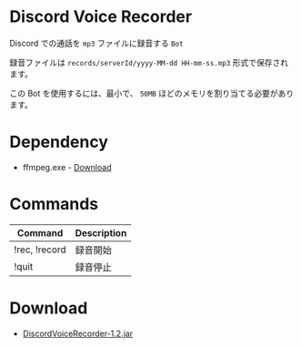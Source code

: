 # Discord Voice Recorder
Discord での通話を `mp3` ファイルに録音する `Bot`

録音ファイルは `records/serverId/yyyy-MM-dd HH-mm-ss.mp3` 形式で保存されます。

この Bot を使用するには、最小で、 `50MB` ほどのメモリを割り当てる必要があります。

# Dependency
- ffmpeg.exe - [Download](http://ffmpeg.org/download.html)

# Commands
| Command | Description |
---|---
| !rec, !record | 録音開始 |
| !quit | 録音停止 |

# Download
- [DiscordVoiceRecorder-1.2.jar
](https://github.com/SimplyRin/DiscordVoiceRecorder/releases/download/1.1/DiscordVoiceRecorder-1.2.jar)
